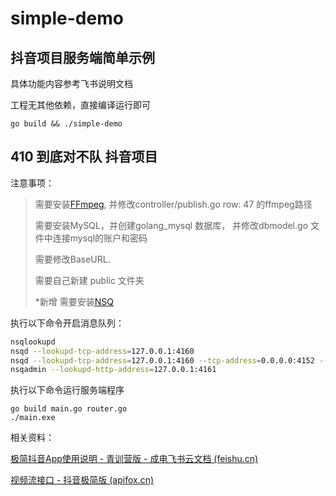 # simple-demo

## 抖音项目服务端简单示例

具体功能内容参考飞书说明文档

工程无其他依赖，直接编译运行即可

```shell
go build && ./simple-demo
```

## 410 到底对不队 抖音项目



注意事项：

> 需要安装[FFmpeg](http://ffmpeg.org/download.html),   并修改controller/publish.go  row: 47 的ffmpeg路径
>
> 需要安装MySQL，并创建golang_mysql 数据库， 并修改dbmodel.go 文件中连接mysql的账户和密码
>
>
> 需要修改BaseURL.
>
> 需要自己新建 public 文件夹
>
> *新增 需要安装[NSQ](http://nsq.io/deployment/installing.html)

执行以下命令开启消息队列：

```bash
nsqlookupd
nsqd --lookupd-tcp-address=127.0.0.1:4160
nsqd --lookupd-tcp-address=127.0.0.1:4160 --tcp-address=0.0.0.0:4152 --http-address=0.0.0.0:4153
nsqadmin --lookupd-http-address=127.0.0.1:4161
```



执行以下命令运行服务端程序

```shell
go build main.go router.go
./main.exe
```

相关资料：

[极简抖音App使用说明 - 青训营版 - 成电飞书云文档 (feishu.cn)](https://bytedance.feishu.cn/docs/doccnM9KkBAdyDhg8qaeGlIz7S7)

[视频流接口 - 抖音极简版 (apifox.cn)](https://www.apifox.cn/apidoc/shared-8cc50618-0da6-4d5e-a398-76f3b8f766c5/api-18345145)